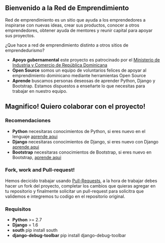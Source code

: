 Bienvenido a la Red de Emprendimiento
-------------------------------------

Red de emprendimiento es un sitio que ayuda a los emprendedores a
inspirarse con nuevas ideas, crear sus productos, conocer a otros
emprendedores, obtener ayuda de mentores y reunir capital para apoyar
sus proyectos.

¿Que hace a red de emprendimiento distinto a otros sitios de
emprendedurismo?

 * **Apoyo gubernamental** este proyecto es patrocinado por el
   [Ministerio de Industria y Comercio de República
Dominicana](http://www.seic.gov.do/)
 * **Open Source** somos un equipo de voluntarios felices de apoyar al
   emprendimiento dominicano mediante herramientas Open Source
 * **Aprende** buscamos personas deseosas de aprender Python, Django y
   Bootstrap. Estamos dispuestos a enseñarte lo que necesitas para
trabajar en nuestro equipo.

Magnifico! Quiero colaborar con el proyecto!
--------------------------------------------

### Recomendaciones

 * **Python** necesitaras conocimientos de Python, si eres nuevo en el
   lenguaje [aprende aqui](http://pythonya.appspot.com/)
 * **Django** necesitaras conocimientos de Django, si eres nuevo con
   Django [aprende
aqui](https://docs.djangoproject.com/en/1.6/intro/overview/)
 * **Bootstrap** necesitaras conocimientos de Bootstrap, si eres nuevo
   en Bootstrap, [aprende aqui](http://getbootstrap.com/)

### Fork, work and Pull-request!
 
 Hemos decicido trabajar usando
[Pull-Requests](https://help.github.com/articles/using-pull-requests), a
la hora de trabajar debes hacer un fork del proyecto, completar los
cambios que quieras agregar en tu repositorio y finalmente solicitar un
pull-request para solicitra que validemos e integremos tu codigo en el
repositorio original.

### Requisitos

 * **Python** >= 2.7
 * **Django** = 1.6
 * **south** pip install south
 * **django-debug-toolbar** pip install django-debug-toolbar 
